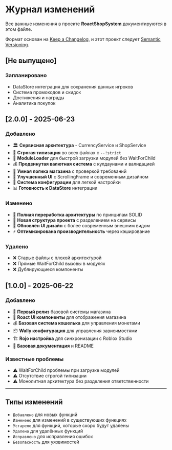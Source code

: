 # Журнал изменений

Все важные изменения в проекте **RoactShopSystem** документируются в этом файле.

Формат основан на [Keep a Changelog](https://keepachangelog.com/ru/1.0.0/),
и этот проект следует [Semantic Versioning](https://semver.org/lang/ru/).

## [Не выпущено]

### Запланировано
- DataStore интеграция для сохранения данных игроков
- Система промокодов и скидок
- Достижения и награды
- Аналитика покупок

## [2.0.0] - 2025-06-23

### Добавлено
- 🏛️ **Сервисная архитектура** - CurrencyService и ShopService
- 🎯 **Строгая типизация** во всех файлах с `--!strict`
- 🚀 **ModuleLoader** для быстрой загрузки модулей без WaitForChild
- 💰 **Продвинутая валютная система** с кулдаунами и валидацией
- 🛒 **Умная логика магазина** с проверкой требований
- 📱 **Улучшенный UI** с ScrollingFrame и современным дизайном
- 🔧 **Система конфигурации** для легкой настройки
- 📊 **Готовность к DataStore** интеграции

### Изменено
- 🔄 **Полная переработка архитектуры** по принципам SOLID
- 📂 **Новая структура проекта** с разделением на сервисы
- 🎨 **Обновлён UI дизайн** с более современным внешним видом
- ⚡ **Оптимизирована производительность** через кэширование

### Удалено
- ❌ Старые файлы с плохой архитектурой
- ❌ Прямые WaitForChild вызовы в модулях
- ❌ Дублирующиеся компоненты

## [1.0.0] - 2025-06-22

### Добавлено
- 🎉 **Первый релиз** базовой системы магазина
- 🔧 **Roact UI компоненты** для отображения магазина
- 💰 **Базовая система кошелька** для управления монетами
- 📦 **Wally конфигурация** для управления зависимостями
- 🏗️ **Rojo настройка** для синхронизации с Roblox Studio
- 📝 **Базовая документация** и README

### Известные проблемы
- ⚠️ WaitForChild проблемы при загрузке модулей
- ⚠️ Отсутствие строгой типизации
- ⚠️ Монолитная архитектура без разделения ответственности

---

## Типы изменений

- `Добавлено` для новых функций
- `Изменено` для изменений в существующих функциях
- `Устарело` для функций, которые скоро будут удалены
- `Удалено` для удалённых функций
- `Исправлено` для исправления ошибок
- `Безопасность` для уязвимостей
